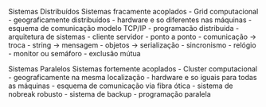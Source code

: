 Sistemas Distribuídos
    Sistemas fracamente acoplados - Grid computacional
    - geograficamente distribuídos
    - hardware e so diferentes nas máquinas
    - esquema de comunicação modelo TCP/IP
    - programacão distribuida
    - arquitetura de sistemas
        - cliente servidor
        - ponto a ponto
    - comunicação -> troca
        - string -> mensagem
        - objetos -> serialização
        - sincronismo
            - relógio
            - monitor ou semáforo
            - exclusão mútua


Sistemas Paralelos
    Sistemas fortemente acoplados - Cluster computacional
    - geograficamente na mesma localização
    - hardware e so iguais para todas as máquinas
    - esquema de comunicação via fibra ótica
    - sistema de nobreak robusto
    - sistema de backup
    - programação paralela
